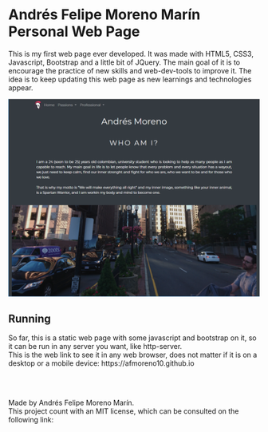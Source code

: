 <h1> Andrés Felipe Moreno Marín Personal Web Page</h1>
<p>This is my first web page ever developed. It was made with HTML5, CSS3, Javascript, Bootstrap and a little bit of JQuery. The main goal of it is to encourage the practice of new skills and web-dev-tools to improve it. The idea is to keep updating this web page as new learnings and technologies appear. </p>
<img src="img/Captura.PNG">

<h2>Running</h2>
<p>So far, this is a static web page with some javascript and bootstrap on it, so it can be run in any server you want, like http-server.<br> This is the web link to see it in any web browser, does not matter if it is on a desktop or a mobile device: https://afmoreno10.github.io </p>

<br><br>
<p>Made by Andrés Felipe Moreno Marín. <br> This project count with an MIT license, which can be consulted on the following link: 
